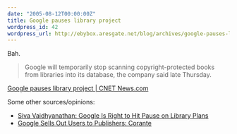 ```yaml
---
date: "2005-08-12T00:00:00Z"
title: Google pauses library project
wordpress_id: 42
wordpress_url: http://ebybox.aresgate.net/blog/archives/google-pauses-library-project-cnet-newscom/
---
```

Bah.

<blockquote>Google will temporarily stop scanning copyright-protected books from libraries into its database, the company said late Thursday.</blockquote>

<a href="http://news.com.com/Google+pauses+library+project/2100-1025_3-5830035.html">Google pauses library project | CNET News.com</a>

<p>Some other sources/opinions:</p>
<ul>
<li><a href="http://www.corante.com/copyfight/archives/2005/08/12/siva_vaidhyanathan_google_is_right_to_hit_pause_on_library_plans.php">Siva Vaidhyanathan: Google Is Right to Hit Pause on Library Plans</a></li>
<li><a href="http://www.corante.com/copyfight/archives/2005/08/12/google_sells_out_users_to_publishers.php">Google Sells Out Users to Publishers: Corante</a></li>
</ul>

